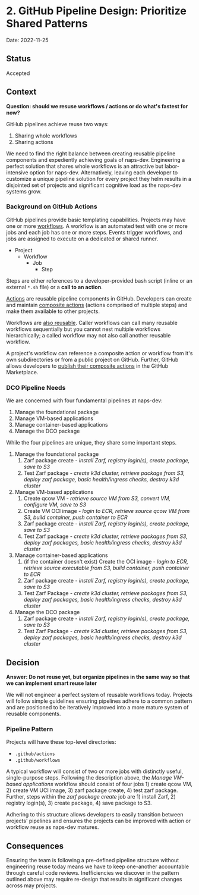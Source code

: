 # 2. GitHub Pipeline Design: Prioritize Shared Patterns

Date: 2022-11-25

## Status

Accepted

## Context

**Question: should we resuse workflows / actions or do what's fastest for now?**

GitHub pipelines achieve reuse two ways:

1. Sharing whole workflows
1. Sharing actions

We need to find the right balance between creating reusable pipeline components and expediently achieving goals of naps-dev. Engineering a perfect solution that shares whole workflows is an attractive but labor-intensive option for naps-dev. Alternatively, leaving each developer to customize a unique pipeline solution for every project they helm results in a disjointed set of projects and significant cognitive load as the naps-dev systems grow.

### Background on GitHub Actions

GitHub pipelines provide basic templating capabilities. Projects may have one or more [workflows](https://docs.github.com/en/actions/using-workflows/about-workflows). A workflow is an automated test with one or more jobs and each job has one or more steps. Events trigger workflows, and jobs are assigned to execute on a dedicated or shared runner.

* Project
  * Workflow
    * Job
      * Step

Steps are either references to a developer-provided bash script (inline or an external `*.sh` file) or a **call to an action**.

[Actions](https://docs.github.com/en/actions/creating-actions/about-custom-actions) are reusable pipeline components in GitHub. Developers can create and maintain [composite actions](https://docs.github.com/en/actions/creating-actions/creating-a-composite-action) (actions comprised of multiple steps) and make them available to other projects.

Workflows are [also reusable](https://docs.github.com/en/actions/using-workflows/reusing-workflows). Caller workflows can call many reusable workflows sequentially but you cannot nest multiple workflows hierarchically; a called workflow may not also call another reusable workflow.

A project's workflow can reference a composite action or workflow from it's own subdirectories or from a public project on GitHub. Further, GitHub allows developers to [publish their composite actions](https://docs.github.com/en/actions/creating-actions/publishing-actions-in-github-marketplace) in the GitHub Marketplace. 

### DCO Pipeline Needs

We are concerned with four fundamental pipelines at naps-dev:

1. Manage the foundational package
1. Manage VM-based applications
1. Manage container-based applications
1. Manage the DCO package

While the four pipelines are unique, they share some important steps.

1. Manage the foundational package
    1. Zarf package create - *install Zarf, registry login(s), create package, save to S3*
    1. Test Zarf package - *create k3d cluster, retrieve package from S3, deploy zarf package, basic health/ingress checks, destroy k3d cluster*
1. Manage VM-based applications
    1. Create qcow VM - *retrieve source VM from S3, convert VM, configure VM, save to S3*
    1. Create VM OCI image - *login to ECR, retrieve source qcow VM from S3, build container, push container to ECR*
    1. Zarf package create - *install Zarf, registry login(s), create package, save to S3*
    1. Test Zarf package - *create k3d cluster, retrieve packages from S3, deploy zarf packages, basic health/ingress checks, destroy k3d cluster*
1. Manage container-based applications
    1. (if the container doesn't exist) Create the OCI image - *login to ECR, retrieve source executable from S3, build container, push container to ECR*
    1. Zarf package create - *install Zarf, registry login(s), create package, save to S3*
    1. Test Zarf Package - *create k3d cluster, retrieve packages from S3, deploy zarf packages, basic health/ingress checks, destroy k3d cluster*
1. Manage the DCO package
    1. Zarf package create - *install Zarf, registry login(s), create package, save to S3*
    1. Test Zarf Package - *create k3d cluster, retrieve packages from S3, deploy zarf packages, basic health/ingress checks, destroy k3d cluster*

## Decision

**Answer: Do not reuse yet, but organize pipelines in the same way so that we can implement smart reuse later** 

We will not engineer a perfect system of reusable workflows today. Projects will follow simple guidelines ensuring pipelines adhere to a common pattern and are positioned to be iteratively improved into a more mature system of reusable components.

### Pipeline Pattern

Projects will have these top-level directories:
* `.github/actions`
* `.github/workflows`

A typical workflow will consist of two or more jobs with distinctly useful, single-purpose steps. Following the description above, the *Manage VM-based applications* workflow should consist of four jobs 1) create qcow VM, 2) create VM UCI image, 3) zarf package create, 4) test zarf package. Further, steps within the *zarf package create* job are 1) install Zarf, 2) registry login(s), 3) create package, 4) save package to S3.

Adhering to this structure allows developers to easily transition between projects' pipelines and ensures the projects can be improved with action or workflow reuse as naps-dev matures.

## Consequences

Ensuring the team is following a pre-defined pipeline structure without engineering reuse today means we have to keep one-another accountable through careful code reviews. Inefficiencies we discover in the pattern outlined above may require re-design that results in significant changes across may projects.
